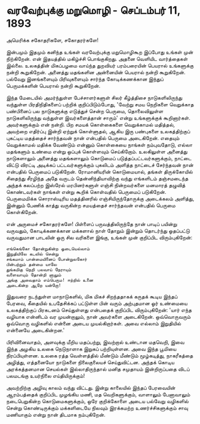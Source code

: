 # வரவேற்புக்கு மறுமொழி - செப்டம்பர் 11, 1893
அமெரிக்க சகோதரிகளே, சகோதரர்களே!


இன்பமும் இதமும் கனிந்த உங்கள் வரவேற்புக்கு மறுமொழிகூற இப்போது உங்கள் முன் நிற்கிறேன். என் இதயத்தில் மகிழ்ச்சி பொங்குகிறது. அதனை வெளியிட வார்த்தைகள் இல்லை. உலகத்தின் மிகப்பழமை வாய்ந்த துறவியர் பரம்பரையின் பெயரால் உங்களுக்கு நன்றி கூறுகிறேன். அனைத்து மதங்களின அன்னையின் பெயரால் நன்றி கூறுகிறேன். பல்வேறு இனங்களையும் பிரிவுகளையும் சார்ந்த கோடிக்கணக்கான இந்துப் பெருமக்களின் பெயரால் நன்றி கூறுகிறேன்.

இந்த மேடையில் அமர்ந்துள்ள பேச்சாளர்களுள் சிலர் கீழ்த்திசை நாடுகளிலிருந்து வந்துள்ள பிரதிநிதிகளைப் பற்றிக் குறிப்பிடும்போது, 'வேற்று சமய நெறிகளை வெறுக்காத பண்பினைப் பல நாடுகளுக்கு எடுத்துச் சென்ற பெருமை, தொலைவிலுள்ள நாடுகளிலிருந்து வந்துள்ள இவர்களைத்தான் சாரும்' என்று உங்களுக்குக் கூறினார்கள். அவர்களுக்கும் என் நன்றி. பிற சமயக் கொள்கைகளை வெறுக்காமல் மதித்தல், அவற்றை எதிர்ப்பு இன்றி ஏற்றுக் கொள்ளுதல், ஆகிய இரு பண்புகளை உலகத்திற்குப் புகட்டிய மதத்தைச் சார்ந்தவன் நான் என்பதில் பெருமை அடைகிறேன். எதையும் வெறுக்காமல் மதிக்க வேண்டும் என்னும் கொள்கையை நாங்கள் நம்புவதோடு, எல்லா மதங்களும் உண்மை என்று ஒப்புக் கொள்ளவும் செய்கிறோம். உலகிலுள்ள அனைத்து நாடுகளாலும் அனைத்து மதங்களாலும் கொடுமைப் படுத்தப்பட்டவர்களுக்கும், நாட்டை விட்டு விரட்டி அடிக்கப் பட்டவர்களுக்கும் புகலிடம் அளித்த நாட்டைச் சேர்ந்தவன் நான் என்பதில் பெருமைப் படுகிறேன். ரோமானியரின் கொடுமையால், தங்கள் திருக்கோயில் சிதைந்து சீரழிந்த அதே வருடம் தென்னிந்தியாவிற்கு வந்து எங்களிடம் தஞ்சமடைந்த அந்தக் கலப்பற்ற இஸ்ரேல் மரபினர்களுள் எஞ்சி நின்றவர்களை மனமாரத் தழுவித் கொண்டவர்கள் நாங்கள் என்று கூறிக் கொள்வதில் பெருமைப் படுகிறேன். பெருமைமிக்க சொராஸ்டிரிய மதத்தினரில் எஞ்சியிருந்தோருக்கு அடைக்கலம் அளித்து, இன்னும் பேணிக் காத்து வருகின்ற சமயத்தைச் சார்ந்தவன் என்பதில் பெருமை கொள்கிறேன்.

என் அருமைச் சகோதரர்களே! பிள்ளைப் பருவத்திலிருந்தே நான் பாடிப் பயின்று வருவதும், கோடிக்கணக்கான மக்களால் நாள் தோறும் இன்றும் தொடர்ந்து ஓதப்பட்டு வருவதுமான பாடலின் ஒரு சில வரிகளை இங்கு, உங்கள் முன் குறிப்பிட விரும்புகிறேன்:
```
எங்கெங்கோ தோன்றுகின்ற ஓடையெல்லாம்
இறுதியிலே கடலில் சென்று
சங்கமாம் பான்மையினைப் போன்றுலகோர்
பின்பற்றும் தன்மை யாலே
துங்கமிகு நெறி பலவாய் நேராயும்
வளைவாயும் தோன்றி னாலும்
அங்கு அவைதாம் எம்பெரும! ஈற்றில் உனை
அடைகின்ற ஆறே யன்றோ!
```
இதுவரை நடந்துள்ள மாநாடுகளில், மிக மிகச் சிறந்ததாகக் கருதக் கூடிய இந்தப் பேரவை, கீதையில் உபதேசிக்கப் பட்டுள்ள பின் வரும் அற்புதமான ஓர் உண்மையை உலகத்திற்குப் பிரகடனம் செய்துள்ளது என்பதைக் குறிப்பிட விரும்புகிறேன்: 'யார் எந்த வழியாக என்னிடம் வர முயன்றாலும், நான் அவர்களை அடைகிறேன். ஒவ்வொருவரும் ஒவ்வொரு வழிகளில் என்னை அடைய முயல்கிறார்கள். அவை எல்லாம் இறுதியில் என்னையே அடைகின்றன.'


பிரிவினைவாதம், அளவுக்கு மீறிய மதப்பற்று, இவற்றால் உண்டான மதவெறி, இவை இந்த அழகிய உலகை நெடுநாளாக இறுகப் பற்றியுள்ளன. அவை இந்த பூமியை நிரப்பியுள்ளன. உலகை ரத்த வெள்ளத்தில் மீண்டும் மீண்டும் மூழ்கடித்து, நாகரீகத்தை அழித்து, எத்தனையோ நாடுகளை நிலைகுலையச் செய்துவிட்டன. அந்தக் கொடிய அரக்கத்தனமான செயல்கள் இல்லாதிருந்தால் மனித சமுதாயம் இன்றிருப்பதை விடப் பலமடங்கு உயர்நிலை எய்தியிருக்கும்!


அவற்றிற்கு அழிவு காலம் வந்து விட்டது. இன்று காலையில் இந்தப் பேரவையின் ஆரம்பத்தைக் குறிப்பிட முழங்கிய மணி, மத வெறிகளுக்கும், வாளாலும் பேனாவாலும் நடைபெறுகின்ற கொடுமைகளுக்கும், ஒரே குறிக்கோளை அடைய பல்வேறு வழிகளில் சென்று கொண்டிருக்கும் மக்களிடையே நிலவும் இரக்கமற்ற உணர்ச்சிகளுக்கும் சாவு மணியாகும் என்று நான் திடமாக நம்புகிறேன்.
